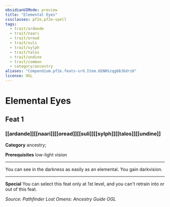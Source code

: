 ```yaml
---
obsidianUIMode: preview
title: "Elemental Eyes"
cssclasses: pf2e,pf2e-spell
tags:
  - trait/ardande
  - trait/naari
  - trait/oread
  - trait/suli
  - trait/sylph
  - trait/talos
  - trait/undine
  - trait/common
  - category/ancestry
aliases: "Compendium.pf2e.feats-srd.Item.6ENHSzqg88J6dri6"
license: OGL
---
```

# Elemental Eyes
## Feat 1
### [[ardande]][[naari]][[oread]][[suli]][[sylph]][[talos]][[undine]]

**Category** ancestry; 



**Prerequisites** low-light vision
* * *
You can see in the darkness as easily as an elemental. You gain darkvision.

* * *

**Special** You can select this feat only at 1st level, and you can't retrain into or out of this feat.

*Source: Pathfinder Lost Omens: Ancestry Guide*
*OGL*